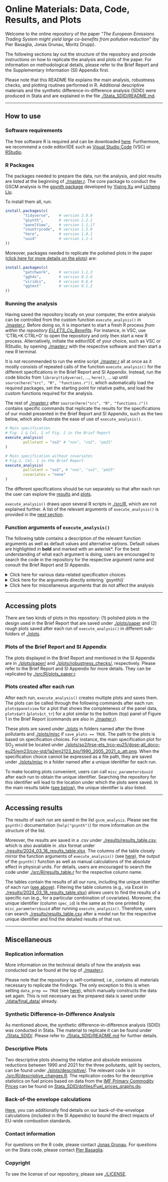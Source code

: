 # Online Materials: Data, Code, Results, and Plots

Welcome to the online repository of the paper *"The European Emissions Trading System might yield large co-benefits from pollution reduction"* (by Pier Basaglia, Jonas Grunau, Moritz Drupp).

The following sections lay out the structure of the repository and provide instructions on how to replicate the analysis and plots of the paper. For information on methodological details, please refer to the Brief Report and the Supplementary Information (SI) Appendix first.

Please note that this README file explains the main analysis, robustness checks, and plotting routines performed in R. Additional descriptive materials and the synthetic difference-in-difference analysis (SDID) were produced in Stata and are explained in the file [./Stata_SDID/README.md](./Stata_SDID/README.md).

---

## How to use

### Software requirements

The free software R is required and can be downloaded [here](https://www.r-project.org/). Furthermore, we recommend a code editor/IDE such as [Visual Studio Code](https://code.visualstudio.com/download) (VSC) or [RStudio](https://posit.co/downloads/).

### R Packages

The packages needed to prepare the data, run the analysis, and plot results are listed at the beginning of [./master.r](./master.r). The core package to conduct the GSCM analysis is the [gsynth package](https://yiqingxu.org/packages/gsynth/index.html) developed by [Yiqing Xu](https://yiqingxu.org/) and [Licheng Liu](https://polisci.mit.edu/people/licheng-liu).

To install them all, run:

```R
install.packages(c(
        "tidyverse",    # version 2.0.0
        "gsynth",       # version 1.2.1
        "panelView",    # version 1.1.17
        "countrycode",  # version 1.5.0
        "here",         # version 1.0.1
        "uuid"          # version 1.1-1
))
```

Moreover, packages needed to replicate the polished plots in the paper ([click here for more details on the plots](#accessing-plots)) are:

```R
install.packages(c(
        "patchwork",    # version 1.1.3
        "ggh4x",        # version 0.2.6
        "viridis",      # version 0.6.4
        "ggtext"        # version 0.1.2
))
```

### Running the analysis

Having saved the repository locally on your computer, the entire analysis can be controlled from the custom function `execute_analysis()` in [./master.r](./master.r). Before doing so, it is important to start a fresh R process *from within the repository [EU_ETS_Co_Benefits](https://github.com/ccs282/EU_ETS_Co_Benefits.git)*. For instance, in VSC, use 'CTRL+K CTRL+O' to open the repository and only then start a new R process. Alternatively, initiate the editor/IDE of your choice, such as VSC or RStudio, by opening [./master.r](./master.r) with the respective software and then start a new R terminal.

It is not recommended to run the entire script [./master.r](./master.r) all at once as it mostly consists of repeated calls of the function `execute_analysis()` for the different specifications in the Brief Report and SI Appendix. Instead, run the code blocks from `library(tidyverse)`, $\ldots$, `here()`, $\ldots$ up until `source(here("src", "R", "functions.r"))`, which automatically load the required packages, set the starting point for relative paths, and load the custom functions required for the analysis.

The rest of [./master.r](./master.r) after `source(here("src", "R", "functions.r"))` contains specific commands that replicate the results for the specifications of our model presented in the Brief Report and SI Appendix, such as the two below, which also illustrate the ease of use of `execute_analysis()`.

```R
# Main specification
# Fig. 1 & Col. 2 of Fig. 2 in the Brief Report
execute_analysis(
        pollutant = "so2" # "nox", "so2", "pm25"
)

# Main specification without covariates
# Fig.2, Col. 1 in the Brief Report
execute_analysis(
        pollutant = "so2", # "nox", "so2", "pm25"
        covariates = "none"
)
```

The different specifications should be run separately so that after each run the user can explore the [results](#accessing-results) and [plots](#accessing-plots).

`execute_analysis()` draws upon several R scripts in [./src/R](https://github.com/ccs282/EU_ETS_Co_Benefits/tree/main/src/R), which are not explained further. A list of the relevant arguments of `execute_analysis()` is provided in the [next section](#function-arguments-of-execute_analysis).

### Function arguments of `execute_analysis()`

The following table contains a description of the relevant function arguments as well as default values and alternative options. Default values are highlighted in **bold** and marked with an asterisk*. For the best understanding of what each argument is doing, users are encouraged to search the code in the repository for the respective argument name and consult the Brief Report and SI Appendix.

<details>
<summary> Click here for various data-related specification choices </summary>

| Argument |  Description | Values |
| --- |  --- | --- |
| `pollutant` | The pollutant to consider in the analysis. | `"so2"` `"pm25"` `"nox"` |
| `main_data` | The main data source to use for the analysis. `"emep23/un"` chooses EMEP (v2023; v2021 for the UK, see SI Appendix) data as in our main specification. `"edgar"` chooses EDGAR data as in our robustness check. | `"edgar"` **`"emep23/un"`*** |
| `ets_start_year` | Sets the start year of the EU ETS, i.e., the beginning of the treatment. | `2002:2008`; **`2005`*** |
| `year_last` | The last year to consider in the analysis. EMEP data is available until 2021, whereas EDGAR ends in 2018. | `2018:2021`; **`2021`*** |
| `treat_sectors` | Sets the pool of treated sectors. `"ets_sectors"` chooses all relevant sectors under the regulation of the EU ETS. The other codes can be used to analyse the power sector only. | **`"ets_sectors"`*** `"1.A.1.a"` `"1A1a"` |
| `treat_countries` | Sets the pool of treated countries. `"sdid_countries"` chooses the countries that are used for the SDID analysis (see SI Appendix). | **`"eu25_countries"`*** `"sdid_countries"` |
| `donor_countries` | Countries to include in the donor pool. `"same_as_treat"` chooses the same countries as are specified in `treat_countries`. | **`"same_as_treat"`*** |
| `include_aviation` | Determines whether to include aviation data. The sector has only been regulated since 2012. In our main specification, the sector contributes to the control units (as in Bayer & Aklin, 2020 to the best of our knowledge). In a robustness check, we exclude it from the analysis. | **`"control"`*** `"exclude"` |
| `leave_one_out` | Set to `TRUE` if one conducts a leave-one-out test. | `TRUE` **`FALSE`*** |
| `country_to_leave_out` | Only relevant when `leave_one_out == TRUE`. The country to leave out in the analysis. Provide a vector of country names. | (see Description) |
</details>

<details>
<summary> Click here for the arguments directly entering `gsynth()` </summary>

| Argument |  Description | Values |
| --- |  --- | --- |
| `estimator` | The estimator to use for the GSCM. Entering `gsynth()` through its `estimator` argument. | **`"ife"`*** `"mc"` |
| `covariates` | The covariates to include in the IFE model (see SI Appendix). `"standard"` includes log(GDP) and log(GDP)$^2$ (as in Bayer & Aklin, 2020). `"none"` lets the IFE model run without any covariates. The other five options add one more variable to the `"standard"` version, respectively, namely population, GDP per capita, renewable electricity capacity, a dummy for carbon pricing schemes, and retired coal capacity (see SI Appendix). Entering `gsynth()` through its `formula` argument. | **`"standard"`*** `"population"` `"gdp_pc"` `"renew_elec"` `"carbon_pricing_dummy"` `"lcp_90_05_na"` `"gas_price_weighted"` `"oil_price_weighted"` `"coal_price_weighted"` `"none"` |
| `inference_type` | The type of inference to use. `"choose"` selects `"parametric"` when the number of treated units is too small ($N_{Tr} \leq 40$) as recommended [in the gsynth tutorial](https://yiqingxu.org/packages/gsynth/articles/tutorial.html) and `"nonparametric"` otherwise. Entering `gsynth()` through its `inference` argument. | `"parametric"` `"nonparametric"` **`"choose"`*** |
</details>

<details>
<summary> Click here for miscellaneous arguments that do not affect the analysis </summary>

| Argument |  Description | Values |
| --- |  --- | --- |
| `prep_data` | Determines whether the data for the analysis shall be prepared from scratch or read from a csv. Setting it to `TRUE` requires downloading two large data sets. First, download [EMEP21](https://sdi.eea.europa.eu/catalogue/srv/api/records/22accc6a-dfbd-4ed0-9c38-d0b51f86a81a) and save it under [./data/pollution/emep/CLRTAP_NVFR14_V21_GF.csv](./data/pollution/emep/CLRTAP_NVFR14_V21_GF.csv). Second, download [EMEP23](https://sdi.eea.europa.eu/catalogue/srv/api/records/2999364f-be52-4012-b4fd-f98e2cc8fab6?language=all) and save it under [./data/pollution/emep/CLRTAP_NVFR19_V23_1_GF_csv.csv](./data/pollution/emep/CLRTAP_NVFR19_V23_1_GF_csv.csv). | `TRUE` **`FALSE`*** |
| `write_files` | Only relevant when `prep_data == TRUE`. Determines whether the prepared data sets shall be saved as .csv. | `TRUE` **`FALSE`*** |
| `conduct_analysis` | Determines whether to conduct the GSCM analysis. If `FALSE`, `execute_analysis()` will only prepare the data. | **`TRUE`*** `FALSE` |
| `save_plots` | Determines whether to save plots under [./plots/](https://github.com/ccs282/EU_ETS_Co_Benefits/tree/main/plots). | **`TRUE`*** `FALSE` |
| `write_results_table` | Determines whether to write the results tables under [./results](https://github.com/ccs282/EU_ETS_Co_Benefits/tree/main/results). See [here](#accessing-results) for more information. | **`TRUE`*** `FALSE` |
</details>

---

## Accessing plots

There are two kinds of plots in this repository: (1) polished plots in the design used in the Brief Report that are saved under [./plots/paper](https://github.com/ccs282/EU_ETS_Co_Benefits/tree/main/plots/paper) and (2) rough plots saved after each run of `execute_analysis()` in different sub-folders of [./plots](https://github.com/ccs282/EU_ETS_Co_Benefits/tree/main/plots).

### Plots of the Brief Report and SI Appendix

The plots displayed in the Brief Report and mentioned in the SI Appendix are in [./plots/paper/](https://github.com/ccs282/EU_ETS_Co_Benefits/tree/main/plots/paper) and [./plots/robustness_checks/](https://github.com/ccs282/EU_ETS_Co_Benefits/tree/main/plots/robustness_checks), respectively. Please refer to the Brief Report and SI Appendix for more details. They can be replicated by [./src/R/plots_paper.r](./src/R/plots_paper.r).

### Plots created after each run

After each run, `execute_analysis()` creates multiple plots and saves them. The plots can be called through the following commands after each run: `plots$panelview` for a plot that shows the completeness of the panel data, `plots$att` (`plots$ct_tr`) for a plot similar to the bottom (top) panel of Figure 1 in the Brief Report (commands are also in [./master.r](https://github.com/ccs282/EU_ETS_Co_Benefits/blob/main/master.r)).

These plots are saved under [./plots](https://github.com/ccs282/EU_ETS_Co_Benefits/tree/main/plots) in folders named after the three pollutants and [./plots/misc](https://github.com/ccs282/EU_ETS_Co_Benefits/tree/main/plots/misc) if `save_plots == TRUE`. The path to the plots is based on specification choices. For instance, the main specification plot for SO$_2$ would be located under [./plots/so2/trse-ets_trco-eu25/dose-all_doco-eu25/em23/cov-std/1a2em2123_bio/1990_2005_2021_p_att.png](https://github.com/ccs282/EU_ETS_Co_Benefits/blob/main/plots/so2/trse-ets_trco-eu25/dose-all_doco-eu25/em23/cov-std/1a2em2123_bio/1990_2005_2021_p_att.png). When the specification choice cannot be expressed as a file path, they are saved under [./plots/misc](https://github.com/ccs282/EU_ETS_Co_Benefits/tree/main/plots/misc) in a folder named after a unique identifier for each run.

To make locating plots convenient, users can call `misc_parameters$uuid` after each run to obtain the unique identifier. Searching the repository for this identifier will lead to the location under which the plots were saved. In the main results table ([see below](#accessing-results)), the unique identifier is also listed.

---

## Accessing results

The results of each run are saved in the list `gscm_analysis`. Please see the `gsynth()` documentation (`help("gsynth")`) for more information on the structure of the list.

Moreover, the results are saved in a .csv under [./results/results_table.csv](./results/results_table.csv), which is also available in .xlsx format under [./results/2024_03_18_results_table.xlsx](./results/2024_03_18_results_table.xlsx). The columns of the table closely mirror the function arguments of `execute_analysis()` (see [here](#function-arguments-of-execute_analysis)), the output of the `gsynth()` function as well as manual calculations of the absolute effect in physical units. For details, users are encouraged to search the code under [./src/R/results_table.r](./src/R/results_table.r) for the respective column name.

The tables contain the results of all our runs, including the unique identifier of each run ([see above](#plots-created-after-each-run)). Filtering the table columns (e.g., via Excel in [./results/2024_03_18_results_table.xlsx](./results/2024_03_18_results_table.xlsx)) allows users to find the results of a specific run (e.g., for a particular combination of covariates). Moreover, the unique identifier (column `spec_id`) is the same as the one printed by `misc_parameters$uuid` after running `execute_analysis()`. Therefore, users can search [./results/results_table.csv](./results/results_table.csv) after a model run for the respective unique identifier and find the detailed results of that run.

---

## Miscellaneous

### Replication information

More information on the technical details of how the analysis was conducted can be found at the top of [./master.r](./master.r).

Please note that the repository is self-contained, i.e., contains all materials necessary to replicate the findings. The only exception to this is when setting `data_prep == TRUE` (see [here](#function-arguments-of-execute_analysis)), which manually constructs the data set again. This is not necessary as the prepared data is saved under [./data/final_data/](https://github.com/ccs282/EU_ETS_Co_Benefits/tree/main/data/final_data) already.

### Synthetic Difference-in-Difference Analysis

As mentioned above, the synthetic difference-in-difference analysis (SDID) was conducted in Stata. The material to replicate it can be found under [./Stata_SDID/](https://github.com/ccs282/EU_ETS_Co_Benefits/tree/main/Stata_SDID). Please refer to [./Stata_SDID/README.md](./Stata_SDID/README.md) for further details.

### Descriptive Plots

Two descriptive plots showing the relative and absolute emissions reductions between 1990 and 2021 for the three pollutants, split by sectors, can be found under [./plots/descriptive/](https://github.com/ccs282/EU_ETS_Co_Benefits/tree/main/plots/descriptive). The relevant code is in [./src/R/descriptive_changes.R](https://github.com/ccs282/EU_ETS_Co_Benefits/blob/main/src/R/descriptive_changes.R). The replication codes for the descriptive statistics on fuel prices based on data from the [IMF Primary Commodity Prices](https://www.imf.org/en/Research/commodity-prices) can be found on [Stata_SDID/dofiles/Fuel_prices_graphs.do](/Stata_SDID/dofiles/Fuel_prices_graphs.do).

### Back-of-the envelope calculations

[Here](/Stata_SDID/dofiles/Standards_back_of_the_envelope_2.do), you can additionally find details on our back-of-the-envelope calculations (included in the SI Appendix) to bound the direct impacts of EU-wide combustion standards.  

### Contact information

For questions on the R code, please contact [Jonas Grunau](mailto:jonas.sebastian.grunau@uni-hamburg.de). For questions on the Stata code, please contact [Pier Basaglia](mailto:piero.basaglia@uni-hamburg.de).

### Copyright

To see the license of our repository, please see [./LICENSE](./LICENSE).
